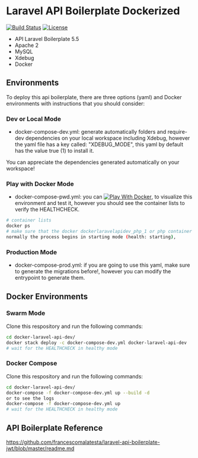 # Laravel API Boilerplate Dockerized

[![Build Status](https://travis-ci.org/jfernancordova/docker-laravel-api-dev.svg?branch=master)](https://travis-ci.org/jfernancordova/docker-laravel-api-dev)
[![License](https://img.shields.io/badge/License-MIT-yellow.svg)](https://opensource.org/licenses/MIT)

* API Laravel Boilerplate 5.5
* Apache 2
* MySQL
* Xdebug
* Docker

## Environments

To deploy this api boilerplate, there are three options (yaml) and Docker environments with instructions that you should consider:

### Dev or Local Mode
* docker-compose-dev.yml: generate automatically folders and require-dev dependencies on your local workspace including Xdebug, however the yaml file has a key called:
"XDEBUG_MODE", this yaml by default has the value true (1) to install it.

You can appreciate the dependencies generated automatically on your workspace!

### Play with Docker Mode
* docker-compose-pwd.yml: you can [![Play With Docker](https://cdn.rawgit.com/play-with-docker/stacks/cff22438/assets/images/button.png)](http://play-with-docker.com?stack=https://raw.githubusercontent.com/jfernancordova/docker-laravel-api-dev/feature/refactoring/docker-compose-pwd.yml), to visualize this environment and test it, however you should see the container lists to verify the HEALTHCHECK. 

```bash
# container lists
docker ps
# make sure that the docker dockerlaravelapidev_php_1 or php container is (healthy),
normally the process begins in starting mode (health: starting),
```
### Production Mode
* docker-compose-prod.yml: if you are going to use this yaml, make sure to generate the migrations before!, however you can modify the entrypoint to generate them.

## Docker Environments

### Swarm Mode
Clone this respository and run the following commands:
```bash
cd docker-laravel-api-dev/
docker stack deploy -c docker-compose-dev.yml docker-laravel-api-dev
# wait for the HEALTHCHECK in healthy mode
```

### Docker Compose
Clone this respository and run the following commands:
```bash
cd docker-laravel-api-dev/
docker-compose -f docker-compose-dev.yml up --build -d 
or to see the logs 
docker-compose -f docker-compose-dev.yml up 
# wait for the HEALTHCHECK in healthy mode
```

## API Boilerplate Reference
https://github.com/francescomalatesta/laravel-api-boilerplate-jwt/blob/master/readme.md
